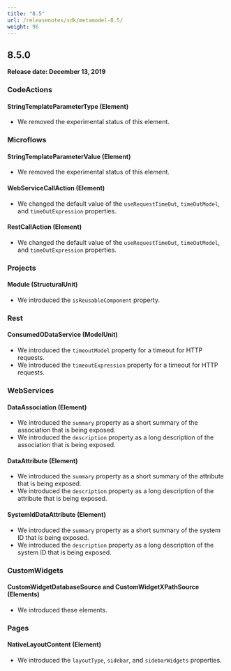 ```yaml
---
title: "8.5"
url: /releasenotes/sdk/metamodel-8.5/
weight: 96
---
```


## 8.5.0

**Release date: December 13, 2019**

### CodeActions

#### StringTemplateParameterType (Element)

* We removed the experimental status of this element.

### Microflows

#### StringTemplateParameterValue (Element)

* We removed the experimental status of this element.

#### WebServiceCallAction (Element)

* We changed the default value of the `useRequestTimeOut`, `timeOutModel`, and `timeOutExpression` properties.

#### RestCallAction (Element)

* We changed the default value of the `useRequestTimeOut`, `timeOutModel`, and `timeOutExpression` properties.

### Projects

#### Module (StructuralUnit)

* We introduced the `isReusableComponent` property.

### Rest

#### ConsumedODataService (ModelUnit)

* We introduced the `timeoutModel` property for a timeout for HTTP requests.
* We introduced the `timeoutExpression` property for a timeout for HTTP requests.

### WebServices

#### DataAssociation (Element)

* We introduced the `summary` property as a short summary of the association that is being exposed.
* We introduced the `description` property as a long description of the association that is being exposed.

#### DataAttribute (Element)

* We introduced the `summary` property as a short summary of the attribute that is being exposed.
* We introduced the `description` property as a long description of the attribute that is being exposed.

#### SystemIdDataAttribute (Element)

* We introduced the `summary` property as a short summary of the system ID that is being exposed.
* We introduced the `description` property as a long description of the system ID that is being exposed.

### CustomWidgets

#### CustomWidgetDatabaseSource and CustomWidgetXPathSource (Elements)

* We introduced these elements.

### Pages

#### NativeLayoutContent (Element)

* We introduced the `layoutType`, `sidebar`, and `sidebarWidgets` properties.
